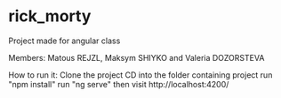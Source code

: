 # rick_morty
Project made for angular class

Members: Matous REJZL, Maksym SHIYKO and Valeria DOZORSTEVA

How to run it:
Clone the project
CD into the folder containing project
run "npm install"
run "ng serve"
then visit http://localhost:4200/
